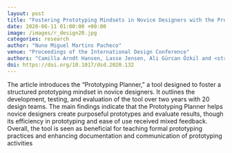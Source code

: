 ```yaml
---
layout: post
title: "Fostering Prototyping Mindsets in Novice Designers with the Prototyping Planner"
date: 2020-06-11 01:00:00 +00:00
image: /images/r_design20.jpg
categories: research
author: "Nuno Miguel Martins Pacheco"
venue: "Proceedings of the International Design Conference"
authors: "Camilla Arndt Hansen, Lasse Jensen, Ali Gürcan Özkil and <strong>Nuno Miguel Martins Pacheco</strong>"
doi: https://doi.org/10.1017/dsd.2020.132
---
```


The article introduces the “Prototyping Planner,” a tool designed to foster a structured prototyping mindset in novice designers. It outlines the development, testing, and evaluation of the tool over two years with 20 design teams. The main findings indicate that the Prototyping Planner helps novice designers create purposeful prototypes and evaluate results, though its efficiency in prototyping and ease of use received mixed feedback. Overall, the tool is seen as beneficial for teaching formal prototyping practices and enhancing documentation and communication of prototyping activities